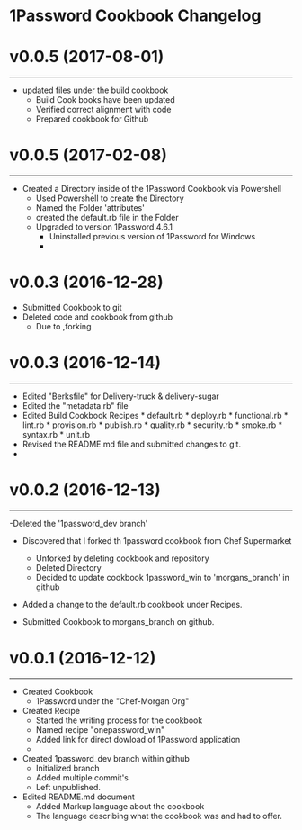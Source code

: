 # 1Password Cookbook Changelog

# v0.0.5 (2017-08-01)
---------------------------
- updated files under the build cookbook
  * Build Cook books have been updated
  * Verified correct alignment with code
  * Prepared cookbook for Github
# v0.0.5 (2017-02-08)
---------------------------
- Created a Directory inside of the 1Password Cookbook via Powershell
    * Used Powershell to create the Directory
    * Named the Folder 'attributes'
    * created the default.rb file in the Folder
    * Upgraded to version 1Password.4.6.1
      * Uninstalled previous version of 1Password for Windows
      *
# v0.0.3 (2016-12-28)
- Submitted Cookbook to git
- Deleted code and cookbook from github
  * Due to ,forking

# v0.0.3 (2016-12-14)
---------------------------
- Edited "Berksfile" for Delivery-truck & delivery-sugar
- Edited the "metadata.rb" file
- Edited Build Cookbook Recipes
       * default.rb
       * deploy.rb
       * functional.rb
       * lint.rb
       * provision.rb
       * publish.rb
       * quality.rb
       * security.rb
       * smoke.rb
       * syntax.rb
       * unit.rb
- Revised the README.md file and submitted changes to git.
-

# v0.0.2 (2016-12-13)
---------------------------
-Deleted the '1password_dev branch'
- Discovered that I forked th 1password cookbook from Chef Supermarket
   * Unforked by deleting cookbook and repository
   * Deleted Directory
   * Decided to update cookbook 1password_win to 'morgans_branch' in github

- Added a change to the default.rb cookbook under Recipes.
- Submitted Cookbook to morgans_branch on github.

# v0.0.1 (2016-12-12)
---------------------------
- Created Cookbook
  - 1Password under the "Chef-Morgan Org"
- Created Recipe
   - Started the writing process for the cookbook
    * Named recipe "onepassword_win"
    * Added link for direct dowload of 1Password application
    *
- Created 1password_dev branch within github
  * Initialized branch
  * Added multiple commit's
  * Left unpublished.
- Edited README.md document
  * Added Markup language about the cookbook
  * The language describing what the cookbook was and had to offer.
